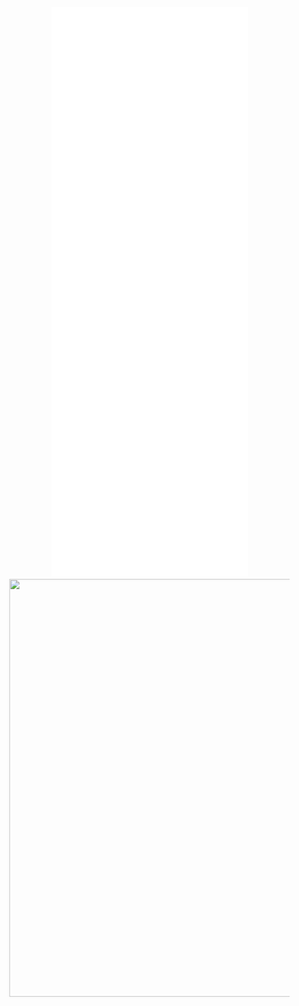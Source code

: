 <p align="center">
  <img src="https://github.com/echolumaque/echolumaque/blob/main/github-metrics.svg">
  <img src="https://pupcj.files.wordpress.com/2020/04/itech-student-.jpg" width="750px" height="750px">
</p> 
